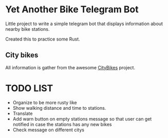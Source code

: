 # Yet Another Bike Telegram Bot
Little project to write a simple telegram bot that displays information about nearby bike stations. 

Created this to practice some Rust.

## City bikes
All information is gather from the awesome [CityBikes](https://citybik.es/#about) project. 

# TODO LIST

* Organize to be more rusty like
* Show walking distance and time to stations.
* Translate
* Add warn button on empty stations message so that user can get notified in case the stations has any new bikes
* Check message on different citys
